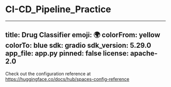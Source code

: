 # CI-CD_Pipeline_Practice

---
title: Drug Classifier
emoji: 🌍
colorFrom: yellow
colorTo: blue
sdk: gradio
sdk_version: 5.29.0
app_file: app.py
pinned: false
license: apache-2.0
---

Check out the configuration reference at https://huggingface.co/docs/hub/spaces-config-reference